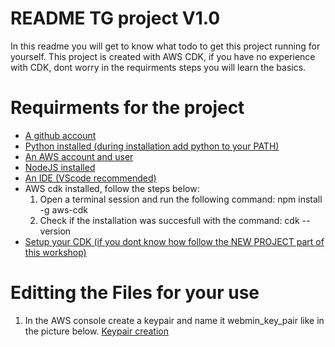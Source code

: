 # README TG project V1.0

In this readme you will get to know what todo to get this project running for yourself.
This project is created with AWS CDK, if you have no experience with CDK, dont worry in the requirments steps you will learn the basics.


# Requirments for the project
- [A github account](https://github.com/)
- [Python installed (during installation add python to your PATH)](https://www.python.org/downloads/)
- [An AWS account and user](https://aws.amazon.com/)
- [NodeJS installed](https://nodejs.org/en/)
- [An IDE (VScode recommended)](https://code.visualstudio.com/)
- AWS cdk installed, follow the steps below:
    1. Open a terminal session and run the following command: npm install -g aws-cdk
    2. Check if the installation was succesfull with the command: cdk --version
- [Setup your CDK (if you dont know how follow the NEW PROJECT part of this workshop)](https://cdkworkshop.com/30-python/20-create-project.html)


# Editting the Files for your use
1. In the AWS console create a keypair and name it webmin_key_pair like in the picture below.
[Keypair creation]()